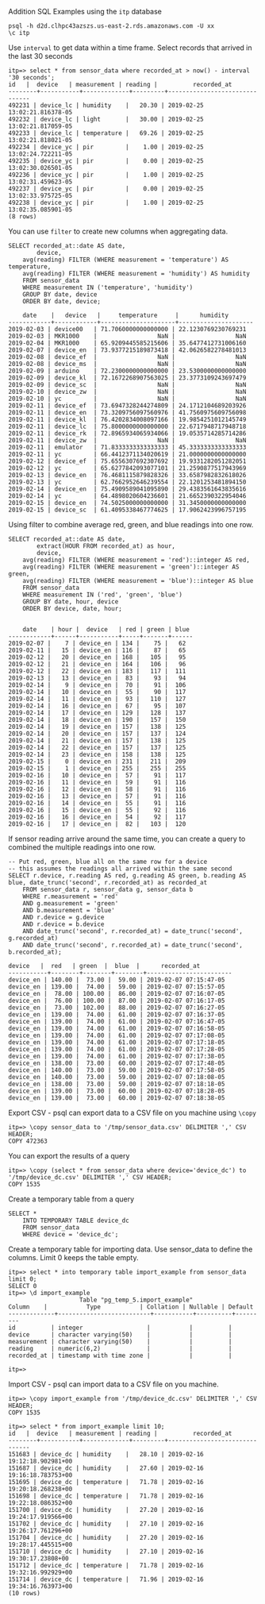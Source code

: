 Addition SQL Examples using the `itp` database

    psql -h d2d.clhpc43azszs.us-east-2.rds.amazonaws.com -U xx
    \c itp

Use `interval` to get data within a time frame. Select records that arrived in the last 30 seconds

    itp=> select * from sensor_data where recorded_at > now() - interval '30 seconds';
    id   |  device   | measurement | reading |          recorded_at          
    --------+-----------+-------------+---------+-------------------------------
    492231 | device_lc | humidity    |   20.30 | 2019-02-25 13:02:21.816378-05
    492232 | device_lc | light       |   30.00 | 2019-02-25 13:02:21.817059-05
    492233 | device_lc | temperature |   69.26 | 2019-02-25 13:02:21.818021-05
    492234 | device_yc | pir         |    1.00 | 2019-02-25 13:02:24.722211-05
    492235 | device_yc | pir         |    0.00 | 2019-02-25 13:02:30.026501-05
    492236 | device_yc | pir         |    1.00 | 2019-02-25 13:02:31.459623-05
    492237 | device_yc | pir         |    0.00 | 2019-02-25 13:02:33.975725-05
    492238 | device_yc | pir         |    1.00 | 2019-02-25 13:02:35.085901-05
    (8 rows)

You can use `filter` to create new columns when aggregating data. 

    SELECT recorded_at::date AS date, 
            device,
        avg(reading) FILTER (WHERE measurement = 'temperature') AS temperature,
        avg(reading) FILTER (WHERE measurement = 'humidity') AS humidity
        FROM sensor_data
        WHERE measurement IN ('temperature', 'humidity')
        GROUP BY date, device
        ORDER BY date, device;

        date    |   device   |     temperature     |      humidity       
    ------------+------------+---------------------+---------------------
    2019-02-03 | device00   | 71.7060000000000000 | 22.1230769230769231
    2019-02-03 | MKR1000    |                 NaN |                 NaN
    2019-02-04 | MKR1000    | 65.9209445585215606 | 35.6477412731006160
    2019-02-07 | device_en  | 73.9377215189873418 | 42.0626582278481013
    2019-02-08 | device_ef  |                 NaN |                 NaN
    2019-02-08 | device_ms  |                 NaN |                 NaN
    2019-02-09 | arduino    | 72.2300000000000000 | 23.5300000000000000
    2019-02-09 | device_kl  | 72.1672268907563025 | 23.3773109243697479
    2019-02-09 | device_sc  |                 NaN |                 NaN
    2019-02-10 | device_zw  |                 NaN |                 NaN
    2019-02-10 | yc         |                 NaN |                 NaN
    2019-02-11 | device_ef  | 73.6947328244274809 | 24.1712104689203926
    2019-02-11 | device_en  | 73.3209756097560976 | 41.7560975609756098
    2019-02-11 | device_kl  | 76.4202834008097166 | 19.9854251012145749
    2019-02-11 | device_lc  | 75.8000000000000000 | 22.6717948717948718
    2019-02-11 | device_rk  | 72.8965934065934066 | 19.0535714285714286
    2019-02-11 | device_zw  |                 NaN |                 NaN
    2019-02-11 | emulator   | 71.8333333333333333 | 45.3333333333333333
    2019-02-11 | yc         | 66.4412371134020619 | 21.0000000000000000
    2019-02-12 | device_ef  | 75.6556307692307692 | 19.9331282051282051
    2019-02-12 | yc         | 65.6277842093077101 | 21.2590877517943969
    2019-02-13 | device_en  | 76.4681115879828326 | 33.6587982832618026
    2019-02-13 | yc         | 62.7662952646239554 | 22.1201253481894150
    2019-02-14 | device_en  | 75.4909589041095890 | 29.4383561643835616
    2019-02-14 | yc         | 64.4898020604236601 | 21.6652390322954046
    2019-02-15 | device_en  | 74.5025000000000000 | 31.3450000000000000
    2019-02-15 | device_sc  | 61.4095338467774625 | 17.9062423996757195

Using filter to combine average red, green, and blue readings into one row.

    SELECT recorded_at::date AS date, 
            extract(HOUR FROM recorded_at) as hour,
            device,
        avg(reading) FILTER (WHERE measurement = 'red')::integer AS red,
        avg(reading) FILTER (WHERE measurement = 'green')::integer AS green,
        avg(reading) FILTER (WHERE measurement = 'blue')::integer AS blue
        FROM sensor_data
        WHERE measurement IN ('red', 'green', 'blue')
        GROUP BY date, hour, device
        ORDER BY device, date, hour;


        date    | hour |  device   | red | green | blue 
    ------------+------+-----------+-----+-------+------
    2019-02-07 |    7 | device_en | 134 |    75 |   62
    2019-02-11 |   15 | device_en | 116 |    87 |   65
    2019-02-12 |   20 | device_en | 168 |   105 |   95
    2019-02-12 |   21 | device_en | 164 |   106 |   96
    2019-02-12 |   22 | device_en | 183 |   117 |  111
    2019-02-13 |   13 | device_en |  83 |    93 |   94
    2019-02-14 |    9 | device_en |  70 |    91 |  106
    2019-02-14 |   10 | device_en |  55 |    90 |  117
    2019-02-14 |   11 | device_en |  93 |   110 |  127
    2019-02-14 |   16 | device_en |  67 |    95 |  107
    2019-02-14 |   17 | device_en | 129 |   128 |  137
    2019-02-14 |   18 | device_en | 190 |   157 |  150
    2019-02-14 |   19 | device_en | 157 |   138 |  125
    2019-02-14 |   20 | device_en | 157 |   137 |  124
    2019-02-14 |   21 | device_en | 157 |   138 |  125
    2019-02-14 |   22 | device_en | 157 |   137 |  125
    2019-02-14 |   23 | device_en | 158 |   138 |  125
    2019-02-15 |    0 | device_en | 231 |   211 |  209
    2019-02-15 |    1 | device_en | 255 |   255 |  255
    2019-02-16 |   10 | device_en |  57 |    91 |  117
    2019-02-16 |   11 | device_en |  59 |    91 |  116
    2019-02-16 |   12 | device_en |  58 |    91 |  116
    2019-02-16 |   13 | device_en |  57 |    91 |  116
    2019-02-16 |   14 | device_en |  55 |    91 |  116
    2019-02-16 |   15 | device_en |  55 |    92 |  116
    2019-02-16 |   16 | device_en |  54 |    92 |  117
    2019-02-16 |   17 | device_en |  82 |   103 |  120

If sensor reading arrive around the same time, you can create a query to combined the multiple readings into one row. 

    -- Put red, green, blue all on the same row for a device
    -- this assumes the readings all arrived within the same second
    SELECT r.device, r.reading AS red, g.reading AS green, b.reading AS blue, date_trunc('second', r.recorded_at) as recorded_at
        FROM sensor_data r, sensor_data g, sensor_data b
        WHERE r.measurement = 'red'
        AND g.measurement = 'green'
        AND b.measurement = 'blue'
        AND r.device = g.device
        AND r.device = b.device
        AND date_trunc('second', r.recorded_at) = date_trunc('second', g.recorded_at)
        AND date_trunc('second', r.recorded_at) = date_trunc('second', b.recorded_at);

    device   |  red   | green  |  blue  |      recorded_at       
    -----------+--------+--------+--------+------------------------
    device_en | 140.00 |  73.00 |  59.00 | 2019-02-07 07:15:47-05
    device_en | 139.00 |  74.00 |  59.00 | 2019-02-07 07:15:57-05
    device_en |  78.00 | 100.00 |  86.00 | 2019-02-07 07:16:07-05
    device_en |  76.00 | 100.00 |  87.00 | 2019-02-07 07:16:17-05
    device_en |  73.00 | 102.00 |  88.00 | 2019-02-07 07:16:27-05
    device_en | 139.00 |  74.00 |  61.00 | 2019-02-07 07:16:37-05
    device_en | 139.00 |  74.00 |  61.00 | 2019-02-07 07:16:47-05
    device_en | 139.00 |  74.00 |  61.00 | 2019-02-07 07:16:58-05
    device_en | 139.00 |  74.00 |  61.00 | 2019-02-07 07:17:08-05
    device_en | 139.00 |  74.00 |  61.00 | 2019-02-07 07:17:18-05
    device_en | 139.00 |  74.00 |  61.00 | 2019-02-07 07:17:28-05
    device_en | 139.00 |  74.00 |  61.00 | 2019-02-07 07:17:38-05
    device_en | 138.00 |  73.00 |  60.00 | 2019-02-07 07:17:48-05
    device_en | 140.00 |  73.00 |  59.00 | 2019-02-07 07:17:58-05
    device_en | 140.00 |  73.00 |  59.00 | 2019-02-07 07:18:08-05
    device_en | 138.00 |  73.00 |  59.00 | 2019-02-07 07:18:18-05
    device_en | 139.00 |  73.00 |  60.00 | 2019-02-07 07:18:28-05
    device_en | 139.00 |  73.00 |  60.00 | 2019-02-07 07:18:38-05

Export CSV - psql can export data to a CSV file on you machine using `\copy`

    itp=> \copy sensor_data to '/tmp/sensor_data.csv' DELIMITER ',' CSV HEADER;
    COPY 472363

You can export the results of a query

    itp=> \copy (select * from sensor_data where device='device_dc') to '/tmp/device_dc.csv' DELIMITER ',' CSV HEADER;
    COPY 1535

Create a temporary table from a query

    SELECT * 
        INTO TEMPORARY TABLE device_dc 
        FROM sensor_data 
        WHERE device = 'device_dc';

Create a temporary table for importing data. Use sensor_data to define the columns. Limit 0 keeps the table empty.

    itp=> select * into temporary table import_example from sensor_data limit 0;
    SELECT 0
    itp=> \d import_example 
                        Table "pg_temp_5.import_example"
    Column    |           Type           | Collation | Nullable | Default 
    -------------+--------------------------+-----------+----------+---------
    id          | integer                  |           |          | 
    device      | character varying(50)    |           |          | 
    measurement | character varying(50)    |           |          | 
    reading     | numeric(6,2)             |           |          | 
    recorded_at | timestamp with time zone |           |          | 

    itp=> 

Import CSV - psql can import data to a CSV file on you machine.
    
    itp=> \copy import_example from '/tmp/device_dc.csv' DELIMITER ',' CSV HEADER;
    COPY 1535

    itp=> select * from import_example limit 10;
    id   |  device   | measurement | reading |          recorded_at          
    --------+-----------+-------------+---------+-------------------------------
    151683 | device_dc | humidity    |   28.10 | 2019-02-16 19:12:18.902981+00
    151687 | device_dc | humidity    |   27.60 | 2019-02-16 19:16:18.783753+00
    151695 | device_dc | temperature |   71.78 | 2019-02-16 19:20:18.268238+00
    151698 | device_dc | temperature |   71.78 | 2019-02-16 19:22:18.086352+00
    151700 | device_dc | humidity    |   27.20 | 2019-02-16 19:24:17.919566+00
    151702 | device_dc | humidity    |   27.10 | 2019-02-16 19:26:17.761296+00
    151704 | device_dc | humidity    |   27.20 | 2019-02-16 19:28:17.445515+00
    151710 | device_dc | humidity    |   27.10 | 2019-02-16 19:30:17.23808+00
    151712 | device_dc | temperature |   71.78 | 2019-02-16 19:32:16.992929+00
    151714 | device_dc | temperature |   71.96 | 2019-02-16 19:34:16.763973+00
    (10 rows)
